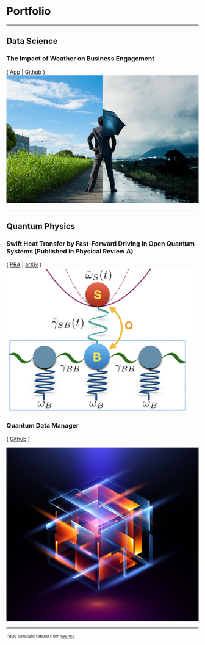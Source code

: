# Portfolio

---

## Data Science

### The Impact of Weather on Business Engagement
( [App](https://business-and-weather.herokuapp.com) | [Github](https://github.com/Tamiro2019/Business-and-Weather) )
<img src="images/business-weather-image.jpg?raw=true"/>


___

## Quantum Physics 

### Swift Heat Transfer by Fast-Forward Driving in Open Quantum Systems (Published in Physical Review A)
( [PRA](https://journals.aps.org/pra/abstract/10.1103/PhysRevA.100.012126) | [arXiv](https://arxiv.org/abs/1902.05964) )
<kbd>
  <img src="images/Heat_Transfer.jpeg?raw=true"/>
</kbd>

### Quantum Data Manager 
( [Github](https://github.com/Tamiro2019/Quantum-Data-Manager) )

<kbd>
  <img src="images/Quantum_2.jpg?raw=true"/>
</kbd>


---
<p style="font-size:11px">Page template forked from <a href="https://github.com/evanca/quick-portfolio">evanca</a></p>
<!-- Remove above link if you don't want to attibute -->
